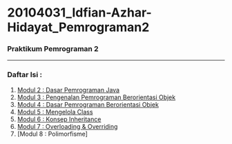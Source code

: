 # 20104031_Idfian-Azhar-Hidayat_Pemrograman2

### Praktikum Pemrograman 2

<hr>

### Daftar Isi :
1. [Modul 2 : Dasar Pemrograman Java](https://github.com/iddfian/20104031_Idfian-Azhar-Hidayat_Pemrograman-2/tree/Modul2)
2. [Modul 3 : Pengenalan Pemrograman Berorientasi Objek](https://github.com/iddfian/20104031_Idfian-Azhar-Hidayat_Pemrograman-2/tree/Modul3)
3. [Modul 4 : Dasar Pemrograman Berorientasi Objek](https://github.com/iddfian/20104031_Idfian-Azhar-Hidayat_Pemrograman-2/tree/Modul4)
4. [Modul 5 : Mengelola Class](https://github.com/iddfian/20104031_Idfian-Azhar-Hidayat_Pemrograman-2/tree/Modul5)
5. [Modul 6 : Konsep Inheritance](https://github.com/iddfian/20104031_Idfian-Azhar-Hidayat_Pemrograman-2/tree/Modul6)
6. [Modul 7 : Overloading & Overriding](https://github.com/iddfian/20104031_Idfian-Azhar-Hidayat_Pemrograman-2/tree/Modul7)
7. [Modul 8 : Polimorfisme] 
